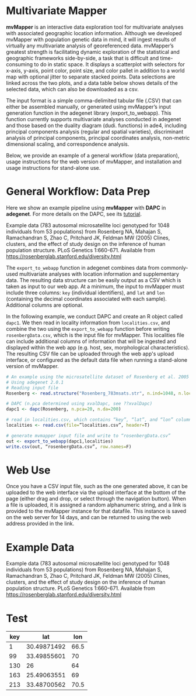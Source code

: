 Multivariate Mapper
===================

**mvMapper** is an interactive data exploration tool for multivariate analyses with associated geographic location information. Although we developed mvMapper with population genetic data in mind, it will ingest results of virtually any multivariate analysis of georeferenced data. mvMapper’s greatest strength is facilitating dynamic exploration of the statistical and geographic frameworks side-by-side, a task that is difficult and time-consuming to do in static space. It displays a scatterplot with selectors for x-axis, y-axis, point color, point size, and color pallet in addition to a world map with optional jitter to separate stacked points. Data selections are linked across the two plots, and a data table below shows details of the selected data, which can also be downloaded as a csv.

The input format is a simple comma-delimited tabular file (.CSV) that can either be assembled manually, or generated using mvMapper’s input generation function in the adegenet library (export_to_webapp). This function currently supports multivariate analyses conducted in adegenet and those based on the duality diagram (dudi. functions) in ade4, including principal components analysis (regular and spatial varieties), discriminant analysis of principal components, principal coordinates analysis, non-metric dimensional scaling, and correspondence analysis.

Below, we provide an example of a general workflow (data preparation), usage instructions for the web version of mvMapper, and installation and usage instructions for stand-alone use.

General Workflow: Data Prep
===========================

Here we show an example pipeline using **mvMapper** with **DAPC** in **adegenet**.
For more details on the DAPC, see its [tutorial](https://github.com/thibautjombart/adegenet/raw/master/tutorials/tutorial-dapc.pdf).

Example data (783 autosomal microsatellite loci genotyped for 1048 individuals from 53 populations) from
Rosenberg NA, Mahajan S, Ramachandran S, Zhao C, Pritchard JK, Feldman MW (2005) Clines, clusters, and the effect of study design on the inference of human population structure. PLoS Genetics 1:660-671.
Available from <https://rosenberglab.stanford.edu/diversity.html>

The `export_to_webapp` function in adegenet combines data from commonly-used multivariate analyses with
location information and supplementary data. The resulting data structure can be easily output as a CSV which is taken as input to our web app. At a minimum, the input to mvMapper must include three columns: `key` (individual identifiers),
and `lat` and `lon` (containing the decimal coordinates associated with each sample). Additional columns are optional.

In the following example, we conduct DAPC and create an R object called `dapc1`.
We then read in locality information from `localities.csv`, and combine the two using the `export_to_webapp` function before writing `rosenbergData.csv`, which is the input file for mvMapper.
This localities file can include additional columns of information that will be ingested and displayed within the web app (e.g. host, sex, morphological characteristics).
The resulting CSV file can be uploaded through the web app's upload interface, or configured as the default data file when running a stand-alone version of mvMapper.

```r
# An example using the microsatellite dataset of Rosenberg et al. 2005
# Using adegenet 2.0.1
# Reading input file
Rosenberg <- read.structure("Rosenberg_783msats.str", n.ind=1048, n.loc=783,  onerowperind=F, col.lab=1, col.pop=2, row.marknames=NULL, NA.char="-9", ask=F, quiet=F)

# DAPC (n.pca determined using xvalDapc, see ??xvalDapc)
dapc1 <- dapc(Rosenberg, n.pca=20, n.da=200)

# read in localities.csv, which contains “key”, “lat”, and “lon” columns with column headers (this example contains a fourth column “population” which is a text-based population name based on geography)
localities <- read.csv(file=”localities.csv”, header=T)

# generate mvmapper input file and write to “rosenbergData.csv”
out <- export_to_webapp(dapc1,localities)
write.csv(out, “rosenbergData.csv”, row.names=F)
```

Web Use
=======

Once you have a CSV input file, such as the one generated above, it can be uploaded to the web interface via the upload interface at the bottom of the page (either drag and drop, or select through the navigation button). When a file is uploaded, it is assigned a random alphanumeric string, and a link is provided to the mvMapper instance for that datafile. This instance is saved on the web server for 14 days, and can be returned to using the web address provided in the link.

Example Data
============

Example data (783 autosomal microsatellite loci genotyped for 1048 individuals from 53 populations) from
Rosenberg NA, Mahajan S, Ramachandran S, Zhao C, Pritchard JK, Feldman MW (2005) Clines, clusters, and the effect of study design on the inference of human population structure. PLoS Genetics 1:660-671.
Available from <https://rosenberglab.stanford.edu/diversity.html>

Test
====

| key | lat | lon |
| --- | --- | --- |
| 1 | 30.49871492 | 66.5 |
| 99 | 33.49855601 | 70 |
| 130 | 26 | 64 |
| 163 | 25.49063551 | 69 |
| 213 | 33.48700562 | 70.5 |